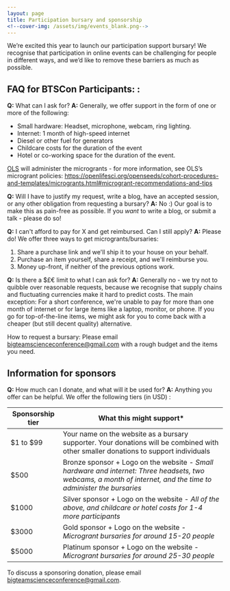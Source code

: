 ```yaml
---
layout: page
title: Participation bursary and sponsorship
<!--cover-img: /assets/img/events_blank.png-->
---
```


We’re excited this year to launch our participation support bursary! We recognise that participation in online events can be challenging for people in different ways, and we’d like to remove these barriers as much as possible. 

## FAQ for BTSCon Participants: :

**Q:** What can I ask for?
**A:** Generally, we offer support in the form of one or more of the following: 
- Small hardware: Headset, microphone, webcam, ring lighting.
- Internet: 1 month of high-speed internet 
- Diesel or other fuel for generators
- Childcare costs for the duration of the event
- Hotel or co-working space for the duration of the event. 

[OLS](https://we-are-ols.org) will administer the microgrants - for more information, see OLS’s microgrant policies: https://openlifesci.org/openseeds/cohort-procedures-and-templates/microgrants.html#microgrant-recommendations-and-tips 

**Q:** Will I have to justify my request, write a blog, have an accepted session, or any other obligation from requesting a bursary? 
**A:** No :) Our goal is to make this as pain-free as possible. If you _want_ to write a blog, or submit a talk - please do so! 

**Q:** I can't afford to pay for X and get reimbursed. Can I still apply? 
**A:** Please do! We offer three ways to get microgrants/bursaries:
1. Share a purchase link and we'll ship it to your house on your behalf. 
2. Purchase an item yourself, share a receipt, and we'll reimburse you. 
3. Money up-front, if neither of the previous options work. 

**Q:** Is there a $£€ limit to what I can ask for? 
**A:** Generally no - we try not to quibble over reasonable requests, because we recognise that supply chains and fluctuating currencies make it hard to predict costs. The main exception: For a short conference, we're unable to pay for more than one month of internet or for large items like a laptop, monitor, or phone. If you go for top-of-the-line items, we might ask for you to come back with a cheaper (but still decent quality) alternative. 

How to request a bursary: Please email bigteamscienceconference@gmail.com with a rough budget and the items you need. 

## Information for sponsors
**Q:** How much can I donate, and what will it be used for? 
**A:** Anything you offer can be helpful. We offer the following tiers (in USD) : 

| Sponsorship tier | What this might support*  | 
| -------- | -------- | 
| $1 to $99 | Your name on the website as a bursary supporter. Your donations will be combined with other smaller donations to support individuals  | 
|$500 | Bronze sponsor + Logo on the website - *Small hardware and internet: Three headsets, two webcams, a month of internet, and the time to administer the bursaries*  |
|$1000|Silver sponsor + Logo on the website - *All of the above, and childcare or hotel costs for 1-4 more participants* |
|$3000| Gold sponsor + Logo on the website - *Microgrant bursaries for around 15-20 people* |
|$5000| Platinum sponsor + Logo on the website - *Microgrant bursaries for around 25-30 people* |

To discuss a sponsoring donation, please email bigteamscienceconference@gmail.com.
